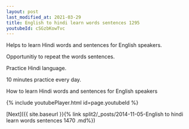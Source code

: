 ```yaml
---
layout: post
last_modified_at: 2021-03-29
title: English to hindi learn words sentences 1295 
youtubeId: cSGzbKowTvc
---
```

 
 
Helps to learn Hindi words and sentences for English speakers.

Opportunitiy to repeat the words sentences. 

Practice Hindi language. 
 
10 minutes practice every day. 
 
How to learn Hindi words and sentences for English speakers 
 
{% include youtubePlayer.html id=page.youtubeId %}
 
 
[Next]({{ site.baseurl }}{% link  split2/_posts/2014-11-05-English to hindi learn words sentences 1470 .md%})
 
